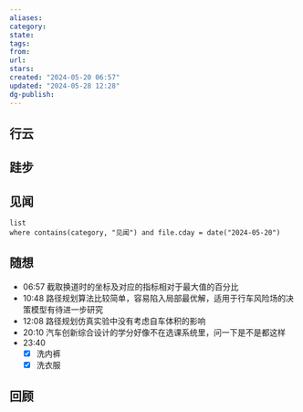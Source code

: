 ```yaml
---
aliases: 
category: 
state: 
tags: 
from: 
url: 
stars: 
created: "2024-05-20 06:57"
updated: "2024-05-28 12:28"
dg-publish: 
---
```

## 行云

## 跬步

## 见闻

```dataview
list
where contains(category, "见闻") and file.cday = date("2024-05-20")
```

## 随想
- 06:57 截取换道时的坐标及对应的指标相对于最大值的百分比 
- 10:48 路径规划算法比较简单，容易陷入局部最优解，适用于行车风险场的决策模型有待进一步研究 
- 12:08 路径规划仿真实验中没有考虑自车体积的影响 
- 20:10 汽车创新综合设计的学分好像不在选课系统里，问一下是不是都这样 
- 23:40 
	- [x] 洗内裤
	- [x] 洗衣服 

## 回顾
